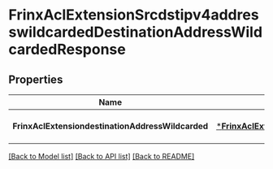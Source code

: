 # FrinxAclExtensionSrcdstipv4addresswildcardedDestinationAddressWildcardedResponse

## Properties
Name | Type | Description | Notes
------------ | ------------- | ------------- | -------------
**FrinxAclExtensiondestinationAddressWildcarded** | [***FrinxAclExtensionSrcdstipv4addresswildcardedDestinationAddressWildcarded**](frinx.acl.extension.srcdstipv4addresswildcarded.DestinationAddressWildcarded.md) |  | [optional] [default to null]

[[Back to Model list]](../README.md#documentation-for-models) [[Back to API list]](../README.md#documentation-for-api-endpoints) [[Back to README]](../README.md)


